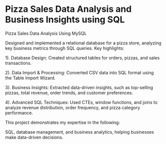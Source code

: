 # Pizza Sales Data Analysis and Business Insights using SQL

Pizza Sales Data Analysis Using MySQL 

Designed and implemented a relational database for a pizza store, analyzing key business metrics through SQL queries. 
Key highlights:

1). Database Design: Created structured tables for orders, pizzas, and sales transactions.

2). Data Import & Processing: Converted CSV data into SQL format using the Table Import Wizard.

3). Business Insights: Extracted data-driven insights, such as top-selling pizzas, total revenue, order trends, and customer preferences.

4). Advanced SQL Techniques: Used CTEs, window functions, and joins to analyze revenue distribution, order frequency, and pizza category performance.

This project demonstrates my expertise in the following: 

SQL, database management, and business analytics, helping businesses make data-driven decisions.

